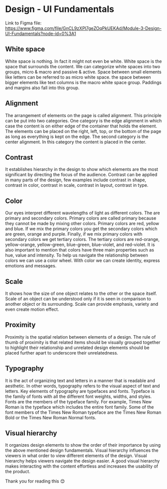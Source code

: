 # Design - UI Fundamentals

Link to Figma file: https://www.figma.com/file/GnCL9zXPl7geZOqPkUEKAd/Module-3-Design-UI-Fundamentals?node-id=0%3A1

## White space

White space is nothing. In fact it might not even be white. White space is the space that surrounds the content. We can categorize white spaces into two groups, micro & macro and passive & active. Space between small elements like letters can be referred to as micro white space. the space between bigger elements like text columns is the macro white space group. Paddings and margins also fall into this group.

## Alignment

The arrangement of elements on the page is called alignment. This principle can be put into two categories. One category is the edge alignment in which case the content is on either edge of the container that holds the element. The elements can be placed on the right, left, top, or the bottom of the page as long as everything is kept on the edge. The second category is the center alignment. In this category the content is placed in the center.

## Contrast

It establishes hierarchy in the design to show which elements are the most significant by directing the focus of the audience. Contrast can be applied in many parts of the design, few examples include contrast in shape, contrast in color, contrast in scale, contrast in layout, contrast in type.

## Color

Our eyes interpret different wavelengths of light as different colors. The are primary and secondary colors. Primary colors are called primary because they cannot be made by mixing other colors. Primary colors are red, yellow and blue. If we mix the primary colors you get the secondary colors which are green, orange and purple. Finally, if we mix primary colors with secondary colors we get tertiary colors. The tertiary colors are red-orange, yellow-orange, yellow-green, blue-green, blue-violet, and red-violet. It is also important to mention that colors have three main properties such as hue, value and intensity. To help us navigate the relationship between colors we can use a color wheel. With color we can create identity, express emotions and messages.

## Scale

It shows how the size of one object relates to the other or the space itself. Scale of an object can be understood only if it is seen in comparison to another object or its surrounding. Scale can provide emphasis, variety and even create motion effect.

## Proximity

Proximity is the spatial relation between elements of a design. The rule of thumb of proximity is that related items should be visually grouped together to highlight their relationship and unrelated design elements should be placed further apart to underscore their unrelatedness.

## Typography

It is the act of organizing text and letters in a manner that is readable and aesthetic. In other words, typography refers to the visual aspect of text and letters. Key elements of typography are typefaces and fonts. Typeface is the family of fonts with all the different font weights, widths, and styles. Fonts are the members of the typeface family. For example, Times New Roman is the typeface which includes the entire font family. Some of the font members of the Times New Roman typeface are the Times New Roman Bold or the Times New Roman Normal fonts.

## Visual hierarchy

It organizes design elements to show the order of their importance by using the above mentioned design fundamentals. Visual hierarchy influences the viewers in what order to view different elements of the design. Visual hierarchy helps viewers navigate the design easier. A good visual hierarchy makes interacting with the content effortless and increases the usability of the product.

Thank you for reading this 😊
